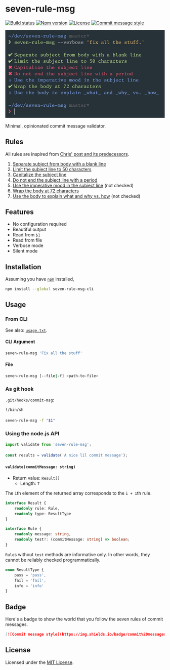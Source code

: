 # seven-rule-msg

[![Build status](https://img.shields.io/travis/com/shreyasminocha/seven-rule-msg/master.svg)](//travis-ci.org/shreyasminocha/seven-rule-msg)
[![Npm version](https://img.shields.io/npm/v/seven-rule-msg.svg)](//npmjs.com/package/seven-rule-msg)
[![License](https://img.shields.io/badge/license-MIT-blue.svg)](//shreyas.mit-license.org/2019)
[![Commit message style](https://img.shields.io/badge/commit%20messages-seven%20rules-blue.svg)](//chris.beams.io/posts/git-commit)

![seven-rule-msg in action](https://github.com/shreyasminocha/seven-rule-msg/blob/master/media/demo.jpg)

Minimal, opinionated commit message validator.

## Rules

All rules are inspired from [Chris' post and its predecessors](https://chris.beams.io/posts/git-commit).

1. [Separate subject from body with a blank line](https://chris.beams.io/posts/git-commit/#separate)
2. [Limit the subject line to 50 characters](https://chris.beams.io/posts/git-commit/#limit-50)
3. [Capitalize the subject line](https://chris.beams.io/posts/git-commit/#capitalize)
4. [Do not end the subject line with a period](https://chris.beams.io/posts/git-commit/#end)
5. [Use the imperative mood in the subject line](https://chris.beams.io/posts/git-commit/#imperative) (not checked)
6. [Wrap the body at 72 characters](https://chris.beams.io/posts/git-commit/#wrap-72)
7. [Use the body to explain what and why vs. how](https://chris.beams.io/posts/git-commit/#why-not-how) (not checked)

## Features

- No configuration required
- Beautiful output
- Read from `$1`
- Read from file
- Verbose mode
- Silent mode

## Installation

Assuming you have [`npm`](//npmjs.com) installed,

```sh
npm install --global seven-rule-msg-cli
```

## Usage

### From CLI

See also: [`usage.txt`](usage.txt).

#### CLI Argument

```sh
seven-rule-msg 'Fix all the stuff'
```

#### File

```sh
seven-rule-msg [--file|-f] <path-to-file>
```

### As git hook

`.git/hooks/commit-msg`:

```sh
!/bin/sh

seven-rule-msg -f "$1"
```

### Using the node.js API

```js
import validate from 'seven-rule-msg';

const results = validate('A nice lil commit message');
```

#### `validate(commitMessage: string)`

- Return value: `Result[]`
    - Length: `7`

The `i`th element of the returned array corresponds to the `i + 1`th rule.

```ts
interface Result {
    readonly rule: Rule,
    readonly type: ResultType
}
```

```ts
interface Rule {
    readonly message: string,
    readonly test?: (commitMessage: string) => boolean;
}
```

`Rule`s without `test` methods are informative only. In other words, they cannot be reliably checked programmatically.

```ts
enum ResultType {
    pass = 'pass',
    fail = 'fail',
    info = 'info'
}
```

## Badge

Here's a badge to show the world that you follow the seven rules of commit messages.

```md
[![Commit message style](https://img.shields.io/badge/commit%20messages-seven%20rules-blue.svg)](https://chris.beams.io/posts/git-commit)
```

## License

Licensed under the [MIT License](//shreyas.mit-license.org/2019).

